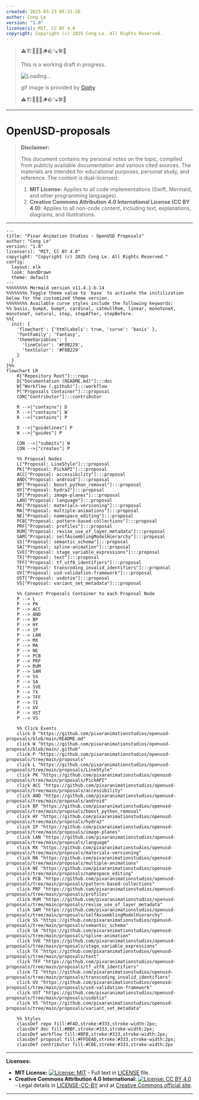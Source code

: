 ```yaml
---
created: 2025-03-23 05:31:26
author: Cong Le
version: "1.0"
license(s): MIT, CC BY 4.0
copyright: Copyright (c) 2025 Cong Le. All Rights Reserved.
---
```


> ⚠️🏗️🚧🦺🧱🪵🪨🪚🛠️👷
> 
> This is a working draft in progress.
> 
> ![Loading...](https://media4.giphy.com/media/v1.Y2lkPTc5MGI3NjExemN3aGhjeTBvN3NodTRzZG8wNWJ4ZHh2ZW9qMmh3cTF2cGpmeGhmNSZlcD12MV9pbnRlcm5hbF9naWZfYnlfaWQmY3Q9Zw/nQdRDGKNgEmPK/giphy.gif)
> 
> gif image is provided by [Giphy](https://giphy.com)
> 
> ⚠️🏗️🚧🦺🧱🪵🪨🪚🛠️👷

----


# OpenUSD-proposals
> **Disclaimer:**
>
> This document contains my personal notes on the topic,
> compiled from publicly available documentation and various cited sources.
> The materials are intended for educational purposes, personal study, and reference.
> The content is dual-licensed:
> 1. **MIT License:** Applies to all code implementations (Swift, Mermaid, and other programming languages).
> 2. **Creative Commons Attribution 4.0 International License (CC BY 4.0):** Applies to all non-code content, including text, explanations, diagrams, and illustrations.
---




```mermaid
---
title: "Pixar Animation Studios - OpenUSD Proposals"
author: "Cong Le"
version: "1.0"
license(s): "MIT, CC BY 4.0"
copyright: "Copyright (c) 2025 Cong Le. All Rights Reserved."
config:
  layout: elk
  look: handDrawn
  theme: default
---
%%%%%%%% Mermaid version v11.4.1-b.14
%%%%%%%% Toggle theme value to `base` to activate the initilization below for the customized theme version.
%%%%%%%% Available curve styles include the following keywords:
%% basis, bumpX, bumpY, cardinal, catmullRom, linear, monotoneX, monotoneY, natural, step, stepAfter, stepBefore.
%%{
  init: {
    'flowchart': {'htmlLabels': true, 'curve': 'basis' },
    'fontFamily': 'Fantasy',
    'themeVariables': {
      'lineColor': '#F8B229',
      'textColor': '#F8B229'
    }
  }
}%%
flowchart LR
    R["Repository Root"]:::repo
    D["Documentation (README.md)"]:::doc
    W["Workflow (.github)"]:::workflow
    P["Proposals Container"]:::proposal
    CON["Contributor"]:::contributor

    R -->|"contains"| D
    R -->|"contains"| W
    R -->|"contains"| P

    D -->|"guidelines"| P
    W -->|"guides"| P

    CON -->|"submits"| W
    CON -->|"creates"| P

    %% Proposal Nodes
    L["Proposal: LineStyle"]:::proposal
    PK["Proposal: PickAPI"]:::proposal
    ACC["Proposal: accessibility"]:::proposal
    AND["Proposal: android"]:::proposal
    BP["Proposal: boost_python_removal"]:::proposal
    HY["Proposal: hydra2"]:::proposal
    IP["Proposal: image-planes"]:::proposal
    LAN["Proposal: language"]:::proposal
    MX["Proposal: materialx-versioning"]:::proposal
    MA["Proposal: multiple-animations"]:::proposal
    NE["Proposal: namespace_editing"]:::proposal
    PCB["Proposal: pattern-based-collections"]:::proposal
    PRF["Proposal: profiles"]:::proposal
    RUM["Proposal: revise_use_of_layer_metadata"]:::proposal
    SAM["Proposal: selfAssemblingModelHierarchy"]:::proposal
    SS["Proposal: semantic_schema"]:::proposal
    SA["Proposal: spline-animation"]:::proposal
    SVE["Proposal: stage_variable_expressions"]:::proposal
    TX["Proposal: text"]:::proposal
    TFF["Proposal: tf_utf8_identifiers"]:::proposal
    TI["Proposal: transcoding_invalid_identifiers"]:::proposal
    UV["Proposal: usd-validation-framework"]:::proposal
    UST["Proposal: usdotio"]:::proposal
    VS["Proposal: variant_set_metadata"]:::proposal

    %% Connect Proposals Container to each Proposal Node
    P --> L
    P --> PK
    P --> ACC
    P --> AND
    P --> BP
    P --> HY
    P --> IP
    P --> LAN
    P --> MX
    P --> MA
    P --> NE
    P --> PCB
    P --> PRF
    P --> RUM
    P --> SAM
    P --> SS
    P --> SA
    P --> SVE
    P --> TX
    P --> TFF
    P --> TI
    P --> UV
    P --> UST
    P --> VS

    %% Click Events
    click D "https://github.com/pixaranimationstudios/openusd-proposals/blob/main/README.md"
    click W "https://github.com/pixaranimationstudios/openusd-proposals/blob/main/.github"
    click P "https://github.com/pixaranimationstudios/openusd-proposals/tree/main/proposals"
    click L "https://github.com/pixaranimationstudios/openusd-proposals/tree/main/proposals/LineStyle"
    click PK "https://github.com/pixaranimationstudios/openusd-proposals/tree/main/proposals/PickAPI"
    click ACC "https://github.com/pixaranimationstudios/openusd-proposals/tree/main/proposals/accessibility"
    click AND "https://github.com/pixaranimationstudios/openusd-proposals/tree/main/proposals/android"
    click BP "https://github.com/pixaranimationstudios/openusd-proposals/tree/main/proposals/boost_python_removal"
    click HY "https://github.com/pixaranimationstudios/openusd-proposals/tree/main/proposals/hydra2"
    click IP "https://github.com/pixaranimationstudios/openusd-proposals/tree/main/proposals/image-planes"
    click LAN "https://github.com/pixaranimationstudios/openusd-proposals/tree/main/proposals/language"
    click MX "https://github.com/pixaranimationstudios/openusd-proposals/tree/main/proposals/materialx-versioning"
    click MA "https://github.com/pixaranimationstudios/openusd-proposals/tree/main/proposals/multiple-animations"
    click NE "https://github.com/pixaranimationstudios/openusd-proposals/tree/main/proposals/namespace_editing"
    click PCB "https://github.com/pixaranimationstudios/openusd-proposals/tree/main/proposals/pattern-based-collections"
    click PRF "https://github.com/pixaranimationstudios/openusd-proposals/tree/main/proposals/profiles"
    click RUM "https://github.com/pixaranimationstudios/openusd-proposals/tree/main/proposals/revise_use_of_layer_metadata"
    click SAM "https://github.com/pixaranimationstudios/openusd-proposals/tree/main/proposals/selfAssemblingModelHierarchy"
    click SS "https://github.com/pixaranimationstudios/openusd-proposals/tree/main/proposals/semantic_schema"
    click SA "https://github.com/pixaranimationstudios/openusd-proposals/tree/main/proposals/spline-animation"
    click SVE "https://github.com/pixaranimationstudios/openusd-proposals/tree/main/proposals/stage_variable_expressions"
    click TX "https://github.com/pixaranimationstudios/openusd-proposals/tree/main/proposals/text"
    click TFF "https://github.com/pixaranimationstudios/openusd-proposals/tree/main/proposals/tf_utf8_identifiers"
    click TI "https://github.com/pixaranimationstudios/openusd-proposals/tree/main/proposals/transcoding_invalid_identifiers"
    click UV "https://github.com/pixaranimationstudios/openusd-proposals/tree/main/proposals/usd-validation-framework"
    click UST "https://github.com/pixaranimationstudios/openusd-proposals/tree/main/proposals/usdotio"
    click VS "https://github.com/pixaranimationstudios/openusd-proposals/tree/main/proposals/variant_set_metadata"

    %% Styles
    classDef repo fill:#FAD,stroke:#333,stroke-width:2px;
    classDef doc fill:#BBF,stroke:#333,stroke-width:2px;
    classDef workflow fill:#BFB,stroke:#333,stroke-width:2px;
    classDef proposal fill:#FFDEAD,stroke:#333,stroke-width:2px;
    classDef contributor fill:#CDE,stroke:#333,stroke-width:2px

```



---
**Licenses:**

- **MIT License:**  [![License: MIT](https://img.shields.io/badge/License-MIT-yellow.svg)](LICENSE) - Full text in [LICENSE](LICENSE) file.
- **Creative Commons Attribution 4.0 International:** [![License: CC BY 4.0](https://licensebuttons.net/l/by/4.0/88x31.png)](LICENSE-CC-BY) - Legal details in [LICENSE-CC-BY](LICENSE-CC-BY) and at [Creative Commons official site](http://creativecommons.org/licenses/by/4.0/).

---
